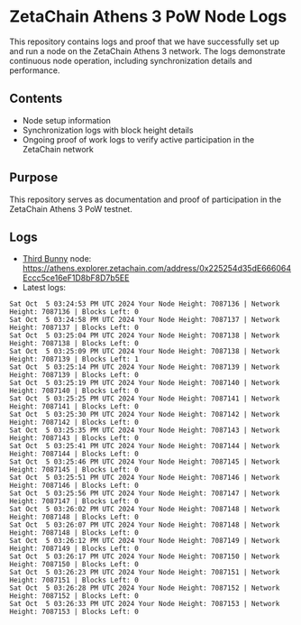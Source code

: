 # ZetaChain Athens 3 PoW Node Logs
This repository contains logs and proof that we have successfully set up and run a node on the ZetaChain Athens 3 network. The logs demonstrate continuous node operation, including synchronization details and performance.

## Contents
- Node setup information
- Synchronization logs with block height details
- Ongoing proof of work logs to verify active participation in the ZetaChain network

## Purpose
This repository serves as documentation and proof of participation in the ZetaChain Athens 3 PoW testnet.

## Logs

- [Third Bunny](https://thirdbunny.xyz/) node: https://athens.explorer.zetachain.com/address/0x225254d35dE666064Eccc5ce16eF1D8bF8D7b5EE
- Latest logs:
```
Sat Oct  5 03:24:53 PM UTC 2024 Your Node Height: 7087136 | Network Height: 7087136 | Blocks Left: 0
Sat Oct  5 03:24:58 PM UTC 2024 Your Node Height: 7087137 | Network Height: 7087137 | Blocks Left: 0
Sat Oct  5 03:25:04 PM UTC 2024 Your Node Height: 7087138 | Network Height: 7087138 | Blocks Left: 0
Sat Oct  5 03:25:09 PM UTC 2024 Your Node Height: 7087138 | Network Height: 7087139 | Blocks Left: 1
Sat Oct  5 03:25:14 PM UTC 2024 Your Node Height: 7087139 | Network Height: 7087139 | Blocks Left: 0
Sat Oct  5 03:25:19 PM UTC 2024 Your Node Height: 7087140 | Network Height: 7087140 | Blocks Left: 0
Sat Oct  5 03:25:25 PM UTC 2024 Your Node Height: 7087141 | Network Height: 7087141 | Blocks Left: 0
Sat Oct  5 03:25:30 PM UTC 2024 Your Node Height: 7087142 | Network Height: 7087142 | Blocks Left: 0
Sat Oct  5 03:25:35 PM UTC 2024 Your Node Height: 7087143 | Network Height: 7087143 | Blocks Left: 0
Sat Oct  5 03:25:41 PM UTC 2024 Your Node Height: 7087144 | Network Height: 7087144 | Blocks Left: 0
Sat Oct  5 03:25:46 PM UTC 2024 Your Node Height: 7087145 | Network Height: 7087145 | Blocks Left: 0
Sat Oct  5 03:25:51 PM UTC 2024 Your Node Height: 7087146 | Network Height: 7087146 | Blocks Left: 0
Sat Oct  5 03:25:56 PM UTC 2024 Your Node Height: 7087147 | Network Height: 7087147 | Blocks Left: 0
Sat Oct  5 03:26:02 PM UTC 2024 Your Node Height: 7087148 | Network Height: 7087148 | Blocks Left: 0
Sat Oct  5 03:26:07 PM UTC 2024 Your Node Height: 7087148 | Network Height: 7087148 | Blocks Left: 0
Sat Oct  5 03:26:12 PM UTC 2024 Your Node Height: 7087149 | Network Height: 7087149 | Blocks Left: 0
Sat Oct  5 03:26:17 PM UTC 2024 Your Node Height: 7087150 | Network Height: 7087150 | Blocks Left: 0
Sat Oct  5 03:26:23 PM UTC 2024 Your Node Height: 7087151 | Network Height: 7087151 | Blocks Left: 0
Sat Oct  5 03:26:28 PM UTC 2024 Your Node Height: 7087152 | Network Height: 7087152 | Blocks Left: 0
Sat Oct  5 03:26:33 PM UTC 2024 Your Node Height: 7087153 | Network Height: 7087153 | Blocks Left: 0
```

